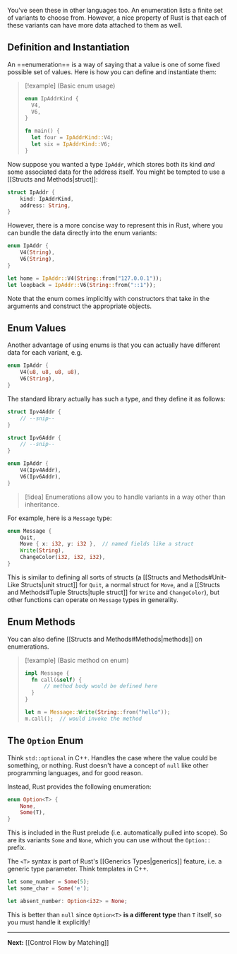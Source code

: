 You've seen these in other languages too. An enumeration lists a finite set of variants to choose from. However, a nice property of Rust is that each of these variants can have more data attached to them as well.

## Definition and Instantiation

An ==enumeration== is a way of saying that a value is one of some fixed possible set of values. Here is how you can define and instantiate them:

> [!example] (Basic enum usage)
> 
> ```rust
> enum IpAddrKind {
> 	V4,
> 	V6,
> }
> 
> fn main() {
> 	let four = IpAddrKind::V4;
> 	let six = IpAddrKind::V6;
> }
> ```
> 

Now suppose you wanted a type `IpAddr`, which stores both its kind *and* some associated data for the address itself. You might be tempted to use a [[Structs and Methods|struct]]:

```rust
struct IpAddr {
	kind: IpAddrKind,
	address: String,
}
```

However, there is a more concise way to represent this in Rust, where you can bundle the data directly into the enum variants:

```rust
enum IpAddr {
	V4(String),
	V6(String),
}

let home = IpAddr::V4(String::from("127.0.0.1"));
let loopback = IpAddr::V6(String::from("::1"));
```

Note that the enum comes implicitly with constructors that take in the arguments and construct the appropriate objects.

## Enum Values

Another advantage of using enums is that you can actually have different data for each variant, e.g.

```rust
enum IpAddr {
	V4(u8, u8, u8, u8),
	V6(String),
}
```

The standard library actually has such a type, and they define it as follows:

```rust
struct Ipv4Addr {
	// --snip--
}

struct Ipv6Addr {
	// --snip--
}

enum IpAddr {
	V4(Ipv4Addr),
	V6(Ipv6Addr),
}
```

> [!idea]
> Enumerations allow you to handle variants in a way other than inheritance.

For example, here is a `Message` type:

```rust
enum Message {
	Quit,
	Move { x: i32, y: i32 },  // named fields like a struct
	Write(String),
	ChangeColor(i32, i32, i32),
}
```

This is similar to defining all sorts of structs (a [[Structs and Methods#Unit-Like Structs|unit struct]] for `Quit`, a normal struct for `Move`, and a [[Structs and Methods#Tuple Structs|tuple struct]] for `Write` and `ChangeColor`), but other functions can operate on `Message` types in generality.

## Enum Methods

You can also define [[Structs and Methods#Methods|methods]] on enumerations.

> [!example] (Basic method on enum)
> 
> ```rust
> impl Message {
> 	fn call(&self) {
> 		// method body would be defined here
> 	}
> }
> 
> let m = Message::Write(String::from("hello"));
> m.call();  // would invoke the method
> ```

## The `Option` Enum

Think `std::optional` in C++. Handles the case where the value could be something, or nothing. Rust doesn't have a concept of `null` like other programming languages, and for good reason.

Instead, Rust provides the following enumeration:

```rust
enum Option<T> {
	None,
	Some(T),
}
```

This is included in the Rust prelude (i.e. automatically pulled into scope). So are its variants `Some` and `None`, which you can use without the `Option::` prefix.

The `<T>` syntax is part of Rust's [[Generics Types|generics]] feature, i.e. a generic type parameter. Think templates in C++.

```rust
let some_number = Some(5);
let some_char = Some('e');

let absent_number: Option<i32> = None;
```

This is better than `null` since `Option<T>` **is a different type** than `T` itself, so you must handle it explicitly!

---

**Next:** [[Control Flow by Matching]]


